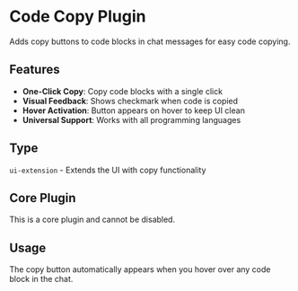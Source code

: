 # Code Copy Plugin

Adds copy buttons to code blocks in chat messages for easy code copying.

## Features

- **One-Click Copy**: Copy code blocks with a single click
- **Visual Feedback**: Shows checkmark when code is copied
- **Hover Activation**: Button appears on hover to keep UI clean
- **Universal Support**: Works with all programming languages

## Type

`ui-extension` - Extends the UI with copy functionality

## Core Plugin

This is a core plugin and cannot be disabled.

## Usage

The copy button automatically appears when you hover over any code block in the chat.
